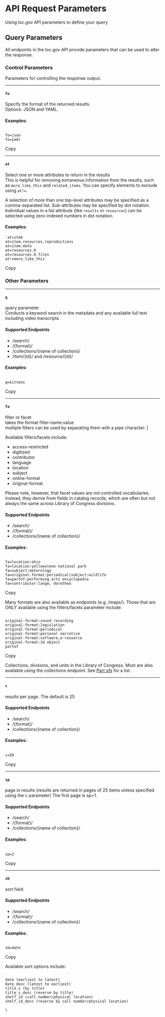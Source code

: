 API Request Parameters
======================

Using loc.gov API parameters to define your query

Query Parameters
----------------

All endpoints in the loc.gov API provide parameters that can be used to alter the response.

### Control Parameters

Parameters for controlling the response output.

* * * * *

#### `fo`

Specify the format of the returned results.\
Options: JSON and YAML.

#### Examples:

```

fo=json
fo=yaml

```

Copy

* * * * *

#### `at`

Select one or more attributes to return in the results\
This is helpful for removing extraneous information from the results, such as `more_like_this` and `related_items`. You can specify elements to exclude using `at!=`.

A selection of more than one top-level attributes may be specified as a comma-separated list. Sub-attributes may be specified by dot notation. Individual values in a list attribute (like `results` or `resources`) can be selected using zero-indexed numbers in dot notation.

#### Examples:

    `at=item
    at=item,resources,reproductions
    at=item.data
    at=resources.0
    at=resources.0.files
    at!=more_like_this`

Copy

### Other Parameters

* * * * *

#### `q`

query parameter\
Conducts a keyword search in the metadata and any available full text including video transcripts

#### Supported Endpoints

-   /search/
-   /{format}/
-   /collections/{name of collection}/
-   /item/{id}/ and /resource/{id}/

#### Examples:

```

q=kittens

```

Copy

* * * * *

#### `fa`

filter or facet\
takes the format filter-name:value\
multiple filters can be used by separating them with a pipe character: |

Available filters/facets include:

-   access-restricted
-   digitized
-   contributor
-   language
-   location
-   subject
-   online-format
-   original-format

Please note, however, that facet values are not controlled vocabularies. Instead, they derive from fields in catalog records, which are often but not always the same across Library of Congress divisions.

#### Supported Endpoints

-   /search/
-   /{format}/
-   /collections/{name of collection}/

#### Examples:

```

fa=location:ohio
fa=location:yellowstone national park
fa=subject:meterology
fa=original-format:periodical|subject:wildlife
fa=partof:performing arts encyclopedia
fa=contributor:lange, dorothea

```

Copy

Many formats are also available as endpoints (e.g. /maps/). Those that are ONLY available using the filters/facets parameter include:

```

original-format:sound recording
original-format:legislation
original-format:periodical
original-format:personal narrative
original-format:software,e-resource
original-format:3d object
partof

```

Copy

Collections, divisions, and units in the Library of Congress. Most are also available using the collections endpoint. See [Part ofs](https://www.loc.gov/search/index/partof/) for a list.

* * * * *

#### `c`

results per page. The default is 25

#### Supported Endpoints

-   /search/
-   /{format}/
-   /collections/{name of collection}/

#### Examples:

```

c=50

```

Copy

* * * * *

#### `sp`

page in results (results are returned in pages of 25 items unless specified using the c parameter) The first page is sp=1.

#### Supported Endpoints

-   /search/
-   /{format}/
-   /collections/{name of collection}/

#### Examples:

```

sp=2

```

Copy

* * * * *

#### `sb`

sort field

#### Supported Endpoints

-   /search/
-   /{format}/
-   /collections/{name of collection}/

#### Examples:

```

sb=date

```

Copy

Available sort options include:

```

date (earliest to latest)
date_desc (latest to earliest)
title_s (by title)
title_s_desc (reverse by title)
shelf_id (call number/physical location)
shelf_id_desc (reverse by call number/physical location)

```

`\
`